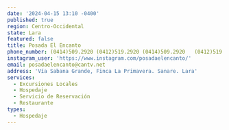 ```yaml
---
date: '2024-04-15 13:10 -0400'
published: true
region: Centro-Occidental
state: Lara
featured: false
title: Posada El Encanto
phone_number: (0414)509.2920 (0412)519.2920 (0414)509.2920   (0412)519.2920
instagram_user: 'https://www.instagram.com/posadaelencanto/'
email: posadaelencanto@cantv.net
address: 'Vía Sabana Grande, Finca La Primavera. Sanare. Lara'
services:
  - Excursiones Locales
  - Hospedaje
  - Servicio de Reservación
  - Restaurante
types:
  - Hospedaje
---
```


